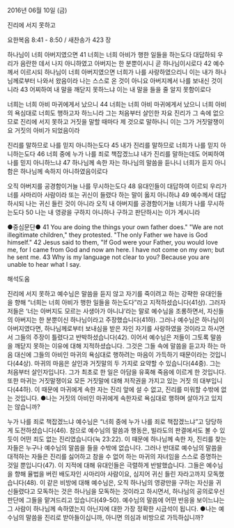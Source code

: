 2016년 06월 10일 (금)

진리에 서지 못하고



요한복음 8:41 - 8:50 / 새찬송가 423 장


하나님이 너희 아버지였으면
41 너희는 너희 아비가 행한 일들을 하는도다 대답하되 우리가 음란한 데서 나지 아니하였고 아버지는 한 분뿐이시니 곧 하나님이시로다 42 예수께서 이르시되 하나님이 너희 아버지였으면 너희가 나를 사랑하였으리니 이는 내가 하나님께로부터 나와서 왔음이라 나는 스스로 온 것이 아니요 아버지께서 나를 보내신 것이니라 43 어찌하여 내 말을 깨닫지 못하느냐 이는 내 말을 들을 줄 알지 못함이로다 

너희는 너희 아비 마귀에게서 났으니
44 너희는 너희 아비 마귀에게서 났으니 너희 아비의 욕심대로 너희도 행하고자 하느니라 그는 처음부터 살인한 자요 진리가 그 속에 없으므로 진리에 서지 못하고 거짓을 말할 때마다 제 것으로 말하나니 이는 그가 거짓말쟁이요 거짓의 아비가 되었음이라 

진리를 말하므로 나를 믿지 아니하는도다
45 내가 진리를 말하므로 너희가 나를 믿지 아니하는도다 46 너희 중에 누가 나를 죄로 책잡겠느냐 내가 진리를 말하는데도 어찌하여 나를 믿지 아니하느냐 47 하나님께 속한 자는 하나님의 말씀을 듣나니 너희가 듣지 아니함은 하나님께 속하지 아니하였음이로다 

오직 아버지를 공경함이거늘 나를 무시하는도다
48 유대인들이 대답하여 이르되 우리가 너를 사마리아 사람이라 또는 귀신이 들렸다 하는 말이 옳지 아니하냐 49 예수께서 대답하시되 나는 귀신 들린 것이 아니라 오직 내 아버지를 공경함이거늘 너희가 나를 무시하는도다 50 나는 내 영광을 구하지 아니하나 구하고 판단하시는 이가 계시니라

●중심문단● 41 You are doing the things your own father does." "We are not illegitimate children," they protested. "The only Father we have is God himself." 42 Jesus said to them, "If God were your Father, you would love me, for I came from God and now am here. I have not come on my own; but he sent me. 43 Why is my language not clear to you? Because you are unable to hear what I say.

해석도움





진리에 서지 못하고 
예수님은 말씀을 듣지 않고 자기를 죽이려고 하는 강퍅한 유대인들을 향해 “너희는 너희 아비가 행한 일들을 하는도다”라고 지적하셨습니다(41상). 그러자 저들은 ‘너는 아버지도 모르는 사생아가 아니냐’라는 말로 예수님을 조롱하면서, 자신들의 아버지는 한 분뿐이신 하나님이라고 주장했습니다(41하). 그러나 예수님은 하나님이 아버지였다면, 하나님께로부터 보내심을 받은 자인 자기를 사랑하였을 것이라고 하시면서 그들의 주장이 틀렸다고 반박하셨습니다(42). 이어서 예수님은 저들이 그토록 말씀을 깨닫지 못하는 이유에 대해 지적하셨습니다. 그것은 그들 속에 말씀을 듣고자 하는 마음 대신에 그들의 아비인 마귀의 욕심대로 행하려는 마음이 가득하기 때문이라는 것입니다(44상). 마귀의 마음은 살인과 거짓말의  두 가지로 요약할 수 있습니다(44중). 그는 처음부터 살인자입니다. 그가 최초로 한 일은 아담을 유혹해 죽음에 이르게 한 것입니다. 또한 마귀는 거짓말쟁이요 모든 거짓말에 대해 저작권을 가지고 있는 거짓
의 대부입니다(44하). 이 때문에 마귀에게 속한 자는 진리 앞에 설 수 없고, 진리를 미워할 수밖에 없는 것입니다.
●나는 거짓의 아비인 마귀에게 속한자로 욕심대로 행하며 살아가고 있지는 않습니까? 

누가 나를 죄로 책잡겠느냐 
예수님은 “너희 중에 누가 나를 죄로 책잡겠느냐”고 당당하게 도전하셨습니다(46). 참으로 예수님의 말씀과 행동은, 빌라도의 판결에서도 볼 수 있듯이 어떤 죄도 없는 진리였습니다(눅 23:22). 이 때문에 하나님께 속한 자, 진리를 찾는 자들은 누구나 예수님의 말씀을 들을 수밖에 없습니다. 그러나 반대로 예수님의 말씀을 대적하는 자들은 진리를 싫어하고 참을 수 없어 하는 마귀의 자녀임을 스스로 증명하는 것일 뿐입니다(47). 이 지적에 대해 유대인들은 극렬하게 반발했습니다. 그들은 예수님을 향해 율법을 버린 배도자인 사마리아 사람이요, 심지어 귀신 들린 자라고까지 모독했습니다(48). 이 같은 비방에 대해 예수님은, 오직 하나님의 영광만을 구하는 자신을 귀신들렸다고 모독하는 것은 하나님을 모독하는 것이라고 하시면서, 하나님의 공의로우신 판단에 그들을 맡겨드리고 있습니다(49-50). 예수님의 말씀에 어떤 반응을 보이느냐는 그 사람이 하나님께 속하였는지 아닌지에 대한 가장 정확한 시금석이 됩니다.
●나는 예수님의 말씀을 진리로 받아들이십니까, 아니면 의심과 비방으로 가득하십니까?